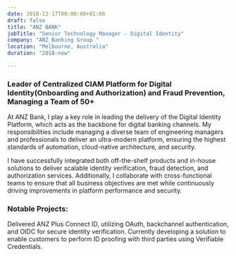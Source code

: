 ```yaml
---
date: 2018-12-17T00:00:00+01:00
draft: false
title: "ANZ BANK"
jobTitle: "Senior Technology Manager - Digital Identity"
company: "ANZ Banking Group "
location: "Melbourne, Australia"
duration: "2018-now"

---
```

### Leader of Centralized CIAM Platform for Digital Identity(Onboarding and Authorization) and Fraud Prevention, Managing a Team of 50+

At ANZ Bank, I play a key role in leading the delivery of the Digital Identity Platform, which acts as the backbone for digital banking channels. My responsibilities include managing a diverse team of engineering managers and professionals to deliver an ultra-modern platform, ensuring the highest standards of automation, cloud-native architecture, and security.

I have successfully integrated both off-the-shelf products and in-house solutions to deliver scalable identity verification, fraud detection, and authorization services. Additionally, I collaborate with cross-functional teams to ensure that all business objectives are met while continuously driving improvements in platform performance and security.

### Notable Projects:

Delivered ANZ Plus Connect ID, utilizing OAuth, backchannel authentication, and OIDC for secure identity verification.
Currently developing a solution to enable customers to perform ID proofing with third parties using Verifiable Credentials.
